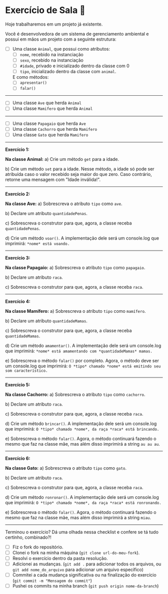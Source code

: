 # Exercício de Sala 🏫  

Hoje trabalharemos em um projeto já existente.

Você é desenvolvedora de um sistema de gerenciamento ambiental e possui em mãos um projeto com a seguinte estrutura:

- [ ] Uma classe `Animal`, que possui como atributos:
  - [ ] `nome`, recebido na instanciação
  - [ ] `sexo`, recebido na instanciação
  - [ ] `#idade`, privado e inicializado dentro da classe com 0
  - [ ] `tipo`, inicializado dentro da classe com `animal`.
  
  E como métodos:
  - [ ] `apresentar()`
  - [ ] `falar()`

---

- [ ] Uma classe `Ave` que herda `Animal`
- [ ] Uma classe `Mamifero` que herda `Animal`

---

- [ ] Uma classe `Papagaio` que herda `Ave`
- [ ] Uma classe `Cachorro` que herda `Mamifero`
- [ ] Uma classe `Gato` que herda `Mamifero`

---
**Exercício 1:**

**Na classe Animal:**
a) Crie um método `get` para a idade.

b) Crie um método `set` para a idade. Nesse método, a idade só pode ser atribuída caso o valor recebido seja maior do que zero. Caso contrário, retorne uma mensagem com "Idade inválida!".

---

**Exercício 2:**

**Na classe Ave:**
a) Sobrescreva o atributo `tipo` como `ave`.

b) Declare um atributo `quantidadePenas`.

c) Sobrescreva o construtor para que, agora, a classe receba `quantidadePenas`.

d) Crie um método `voar()`. A implementação dele será um console.log que imprimirá: `*nome* está voando.`

---

**Exercício 3:**

**Na classe Papagaio:**
a) Sobrescreva o atributo `tipo` como `papagaio`.

b) Declare um atributo `raca`.

c) Sobrescreva o construtor para que, agora, a classe receba `raca`.

---

**Exercício 4:**

**Na classe Mamífero:**
a) Sobrescreva o atributo `tipo` como `mamífero`.

b) Declare um atributo `quantidadeMamas`.

c) Sobrescreva o construtor para que, agora, a classe receba `quantidadeMamas`.

d) Crie um método `amamentar()`. A implementação dele será um console.log que imprimirá: `*nome* está amamentando com *quantidadeMamas* mamas.`

e) Sobrescreva o método `falar()` por completo. Agora, o método deve ser um console.log que imprimirá: `O *tipo* chamado *nome* está emitindo seu som característico.`

---

**Exercício 5:**

**Na classe Cachorro:**
a) Sobrescreva o atributo `tipo` como `cachorro`.

b) Declare um atributo `raca`.

c) Sobrescreva o construtor para que, agora, a classe receba `raca`.

d) Crie um método `brincar()`. A implementação dele será um console.log que imprimirá: `O *tipo* chamado *nome*, da raça *raca* está brincando.`

e) Sobrescreva o método `falar()`. Agora, o método continuará fazendo o mesmo que faz na classe mãe, mas além disso imprimirá a string `au au au`.

---

**Exercício 6:**

**Na classe Gato:**
a) Sobrescreva o atributo `tipo` como `gato`.

b) Declare um atributo `raca`.

c) Sobrescreva o construtor para que, agora, a classe receba `raca`.

d) Crie um método `ronronar()`. A implementação dele será um console.log que imprimirá: `O *tipo* chamado *nome*, da raça *raca* está ronronando.`

e) Sobrescreva o método `falar()`. Agora, o método continuará fazendo o mesmo que faz na classe mãe, mas além disso imprimirá a string `miau`.

---

Terminou o exercício? Dá uma olhada nessa checklist e confere se tá tudo certinho, combinado?!

- [ ] Fiz o fork do repositório.
- [ ] Clonei o fork na minha máquina (`git clone url-do-meu-fork`).
- [ ] Resolvi o exercício dentro da pasta resolução.
- [ ] Adicionei as mudanças. (`git add .` para adicionar todos os arquivos, ou `git add nome_do_arquivo` para adicionar um arquivo específico)
- [ ] Commitei a cada mudança significativa ou na finalização do exercício (`git commit -m "Mensagem do commit"`)
- [ ] Pushei os commits na minha branch (`git push origin nome-da-branch`)
